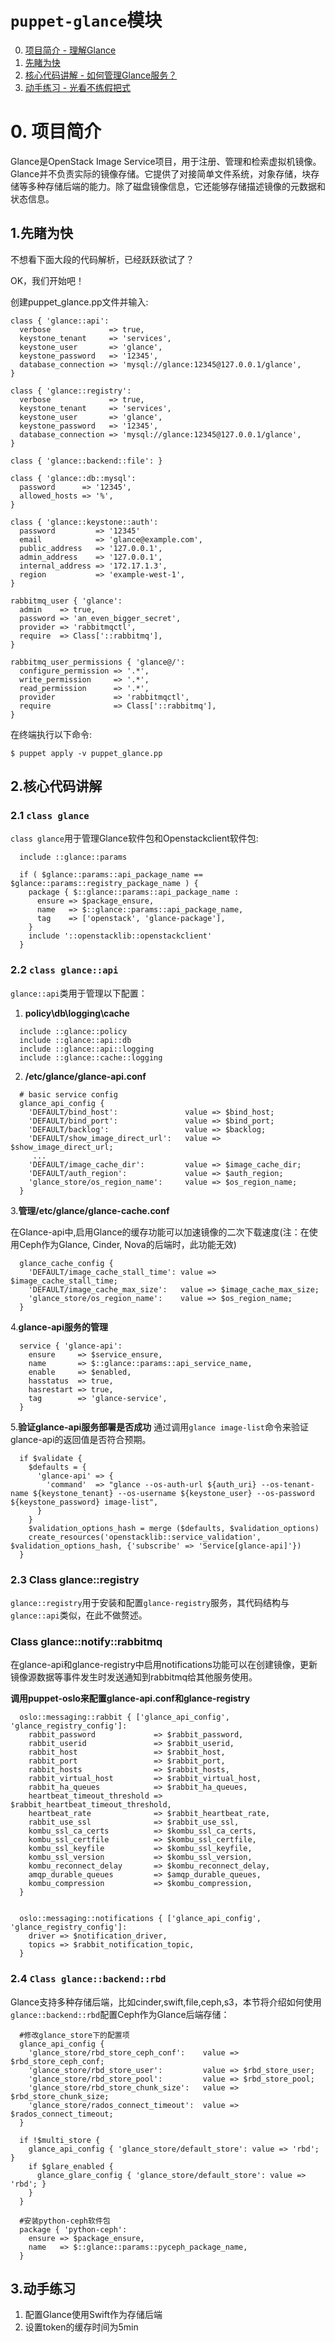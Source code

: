 # `puppet-glance`模块

0. [项目简介 - 理解Glance](#基础知识)
1. [先睹为快](#先睹为快)
2. [核心代码讲解 - 如何管理Glance服务？](#核心代码讲解)
3. [动手练习 - 光看不练假把式](##动手练习)

# 0. 项目简介

Glance是OpenStack Image Service项目，用于注册、管理和检索虚拟机镜像。
Glance并不负责实际的镜像存储。它提供了对接简单文件系统，对象存储，块存储等多种存储后端的能力。除了磁盘镜像信息，它还能够存储描述镜像的元数据和状态信息。

## 1.先睹为快

不想看下面大段的代码解析，已经跃跃欲试了？

OK，我们开始吧！
   
创建puppet_glance.pp文件并输入:

```puppet
class { 'glance::api':
  verbose             => true,
  keystone_tenant     => 'services',
  keystone_user       => 'glance',
  keystone_password   => '12345',
  database_connection => 'mysql://glance:12345@127.0.0.1/glance',
}

class { 'glance::registry':
  verbose             => true,
  keystone_tenant     => 'services',
  keystone_user       => 'glance',
  keystone_password   => '12345',
  database_connection => 'mysql://glance:12345@127.0.0.1/glance',
}

class { 'glance::backend::file': }

class { 'glance::db::mysql':
  password      => '12345',
  allowed_hosts => '%',
}

class { 'glance::keystone::auth':
  password         => '12345'
  email            => 'glance@example.com',
  public_address   => '127.0.0.1',
  admin_address    => '127.0.0.1',
  internal_address => '172.17.1.3',
  region           => 'example-west-1',
}

rabbitmq_user { 'glance':
  admin    => true,
  password => 'an_even_bigger_secret',
  provider => 'rabbitmqctl',
  require  => Class['::rabbitmq'],
}

rabbitmq_user_permissions { 'glance@/':
  configure_permission => '.*',
  write_permission     => '.*',
  read_permission      => '.*',
  provider             => 'rabbitmqctl',
  require              => Class['::rabbitmq'],
} 
```
在终端执行以下命令:
```puppet
$ puppet apply -v puppet_glance.pp
```

## 2.核心代码讲解
### 2.1 `class glance`

`class glance`用于管理Glance软件包和Openstackclient软件包:

```puppet
  include ::glance::params

  if ( $glance::params::api_package_name == $glance::params::registry_package_name ) {
    package { $::glance::params::api_package_name :
      ensure => $package_ensure,
      name   => $::glance::params::api_package_name,
      tag    => ['openstack', 'glance-package'],
    }
    include '::openstacklib::openstackclient'
  }
```
### 2.2 `class glance::api`

`glance::api`类用于管理以下配置：

1. **policy\db\logging\cache**
```puppet
  include ::glance::policy
  include ::glance::api::db
  include ::glance::api::logging
  include ::glance::cache::logging
```
2. **/etc/glance/glance-api.conf**
```puppet
  # basic service config
  glance_api_config {
    'DEFAULT/bind_host':               value => $bind_host;
    'DEFAULT/bind_port':               value => $bind_port;
    'DEFAULT/backlog':                 value => $backlog;
    'DEFAULT/show_image_direct_url':   value => $show_image_direct_url;
     ...
    'DEFAULT/image_cache_dir':         value => $image_cache_dir;
    'DEFAULT/auth_region':             value => $auth_region;
    'glance_store/os_region_name':     value => $os_region_name;
  }
```
3.**管理/etc/glance/glance-cache.conf**

在Glance-api中,启用Glance的缓存功能可以加速镜像的二次下载速度(注：在使用Ceph作为Glance, Cinder, Nova的后端时，此功能无效)
```puppet
  glance_cache_config {
    'DEFAULT/image_cache_stall_time': value => $image_cache_stall_time;
    'DEFAULT/image_cache_max_size':   value => $image_cache_max_size;
    'glance_store/os_region_name':    value => $os_region_name;
  }
```
4.**glance-api服务的管理**
```puppet
  service { 'glance-api':
    ensure     => $service_ensure,
    name       => $::glance::params::api_service_name,
    enable     => $enabled,
    hasstatus  => true,
    hasrestart => true,
    tag        => 'glance-service',
  }
```
5.**验证glance-api服务部署是否成功**
通过调用`glance image-list`命令来验证glance-api的返回值是否符合预期。
```puppet
  if $validate {
    $defaults = {
      'glance-api' => {
        'command'  => "glance --os-auth-url ${auth_uri} --os-tenant-name ${keystone_tenant} --os-username ${keystone_user} --os-password ${keystone_password} image-list",
      }
    }
    $validation_options_hash = merge ($defaults, $validation_options)
    create_resources('openstacklib::service_validation', $validation_options_hash, {'subscribe' => 'Service[glance-api]'})
  }
```
### 2.3 Class glance::registry
`glance::registry`用于安装和配置`glance-registry`服务，其代码结构与`glance::api`类似，在此不做赘述。

### Class glance::notify::rabbitmq
在glance-api和glance-registry中启用notifications功能可以在创建镜像，更新镜像源数据等事件发生时发送通知到rabbitmq给其他服务使用。

**调用puppet-oslo来配置glance-api.conf和glance-registry**
```puppet
  oslo::messaging::rabbit { ['glance_api_config', 'glance_registry_config']:
    rabbit_password             => $rabbit_password,
    rabbit_userid               => $rabbit_userid,
    rabbit_host                 => $rabbit_host,
    rabbit_port                 => $rabbit_port,
    rabbit_hosts                => $rabbit_hosts,
    rabbit_virtual_host         => $rabbit_virtual_host,
    rabbit_ha_queues            => $rabbit_ha_queues,
    heartbeat_timeout_threshold => $rabbit_heartbeat_timeout_threshold,
    heartbeat_rate              => $rabbit_heartbeat_rate,
    rabbit_use_ssl              => $rabbit_use_ssl,
    kombu_ssl_ca_certs          => $kombu_ssl_ca_certs,
    kombu_ssl_certfile          => $kombu_ssl_certfile,
    kombu_ssl_keyfile           => $kombu_ssl_keyfile,
    kombu_ssl_version           => $kombu_ssl_version,
    kombu_reconnect_delay       => $kombu_reconnect_delay,
    amqp_durable_queues         => $amqp_durable_queues,
    kombu_compression           => $kombu_compression,
  }


  oslo::messaging::notifications { ['glance_api_config', 'glance_registry_config']:
    driver => $notification_driver,
    topics => $rabbit_notification_topic,
  }

```
### 2.4 `Class glance::backend::rbd`

Glance支持多种存储后端，比如cinder,swift,file,ceph,s3，本节将介绍如何使用`glance::backend::rbd`配置Ceph作为Glance后端存储：

```puppet
  #修改glance_store下的配置项
  glance_api_config {
    'glance_store/rbd_store_ceph_conf':    value => $rbd_store_ceph_conf;
    'glance_store/rbd_store_user':         value => $rbd_store_user;
    'glance_store/rbd_store_pool':         value => $rbd_store_pool;
    'glance_store/rbd_store_chunk_size':   value => $rbd_store_chunk_size;
    'glance_store/rados_connect_timeout':  value => $rados_connect_timeout;
  }

  if !$multi_store {
    glance_api_config { 'glance_store/default_store': value => 'rbd'; }
    if $glare_enabled {
      glance_glare_config { 'glance_store/default_store': value => 'rbd'; }
    }
  }

  #安装python-ceph软件包
  package { 'python-ceph':
    ensure => $package_ensure,
    name   => $::glance::params::pyceph_package_name,
  }

```

## 3.动手练习

1. 配置Glance使用Swift作为存储后端
2. 设置token的缓存时间为5min

